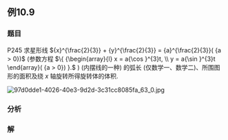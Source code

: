 ## 例10.9
### 题目
P245 求星形线 ${x}^{\frac{2}{3}} + {y}^{\frac{2}{3}} = {a}^{\frac{2}{3}}( {a > 0})$ (参数方程 $\{ {\begin{array}{l} x = a{\cos }^{3}t, \\ y = a{\sin }^{3}t \end{array}( {a > 0}) }.$ ) (内摆线的一种) 的弧长 (仅数学一、数学二)、所围图形的面积及绕 $x$ 轴旋转所得旋转体的体积.

![97d0dde1-4026-40e3-9d2d-3c31cc8085fa_63_0.jpg](https://img.hwenyi.tech/202407011236673.webp)
### 分析

### 解